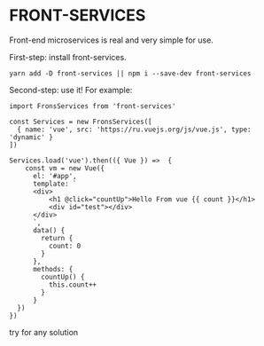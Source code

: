 # FRONT-SERVICES
Front-end microservices is real and very simple for use.

First-step: install front-services.
```
yarn add -D front-services || npm i --save-dev front-services
```

Second-step: use it! For example:

````
import FronsServices from 'front-services'

const Services = new FronsServices([
  { name: 'vue', src: 'https://ru.vuejs.org/js/vue.js', type: 'dynamic' }
])

Services.load('vue').then(({ Vue }) =>  {
    const vm = new Vue({
      el: '#app',
      template: `
      <div>
          <h1 @click="countUp">Hello From vue {{ count }}</h1>
          <div id="test"></div>
      </div>
      `,
      data() {
        return {
          count: 0
        }
      },
      methods: {
        countUp() {
          this.count++
        }
      }
  })
})
````

try for any solution
